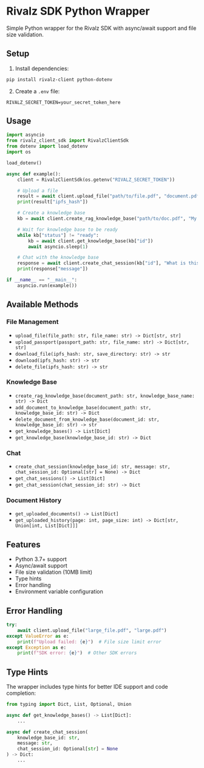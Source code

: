 # Rivalz SDK Python Wrapper

Simple Python wrapper for the Rivalz SDK with async/await support and file size validation.

## Setup

1. Install dependencies:

```bash
pip install rivalz-client python-dotenv
```

2. Create a `.env` file:

```env
RIVALZ_SECRET_TOKEN=your_secret_token_here
```

## Usage

```python
import asyncio
from rivalz_client_sdk import RivalzClientSdk
from dotenv import load_dotenv
import os

load_dotenv()

async def example():
    client = RivalzClientSdk(os.getenv("RIVALZ_SECRET_TOKEN"))

    # Upload a file
    result = await client.upload_file("path/to/file.pdf", "document.pdf")
    print(result["ipfs_hash"])

    # Create a knowledge base
    kb = await client.create_rag_knowledge_base("path/to/doc.pdf", "My KB")

    # Wait for knowledge base to be ready
    while kb["status"] != "ready":
        kb = await client.get_knowledge_base(kb["id"])
        await asyncio.sleep(1)

    # Chat with the knowledge base
    response = await client.create_chat_session(kb["id"], "What is this about?")
    print(response["message"])

if __name__ == "__main__":
    asyncio.run(example())
```

## Available Methods

### File Management

- `upload_file(file_path: str, file_name: str) -> Dict[str, str]`
- `upload_passport(passport_path: str, file_name: str) -> Dict[str, str]`
- `download_file(ipfs_hash: str, save_directory: str) -> str`
- `download(ipfs_hash: str) -> str`
- `delete_file(ipfs_hash: str) -> str`

### Knowledge Base

- `create_rag_knowledge_base(document_path: str, knowledge_base_name: str) -> Dict`
- `add_document_to_knowledge_base(document_path: str, knowledge_base_id: str) -> Dict`
- `delete_document_from_knowledge_base(document_id: str, knowledge_base_id: str) -> str`
- `get_knowledge_bases() -> List[Dict]`
- `get_knowledge_base(knowledge_base_id: str) -> Dict`

### Chat

- `create_chat_session(knowledge_base_id: str, message: str, chat_session_id: Optional[str] = None) -> Dict`
- `get_chat_sessions() -> List[Dict]`
- `get_chat_session(chat_session_id: str) -> Dict`

### Document History

- `get_uploaded_documents() -> List[Dict]`
- `get_uploaded_history(page: int, page_size: int) -> Dict[str, Union[int, List[Dict]]]`

## Features

- Python 3.7+ support
- Async/await support
- File size validation (10MB limit)
- Type hints
- Error handling
- Environment variable configuration

## Error Handling

```python
try:
    await client.upload_file("large_file.pdf", "large.pdf")
except ValueError as e:
    print(f"Upload failed: {e}")  # File size limit error
except Exception as e:
    print(f"SDK error: {e}")  # Other SDK errors
```

## Type Hints

The wrapper includes type hints for better IDE support and code completion:

```python
from typing import Dict, List, Optional, Union

async def get_knowledge_bases() -> List[Dict]:
    ...

async def create_chat_session(
    knowledge_base_id: str,
    message: str,
    chat_session_id: Optional[str] = None
) -> Dict:
    ...
```
